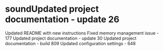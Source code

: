 # soundUpdated project documentation - update 26
Updated README with new instructions
Fixed memory management issue - 177
Updated project documentation - update 30
Updated project documentation - build 809
Updated configuration settings - 648
